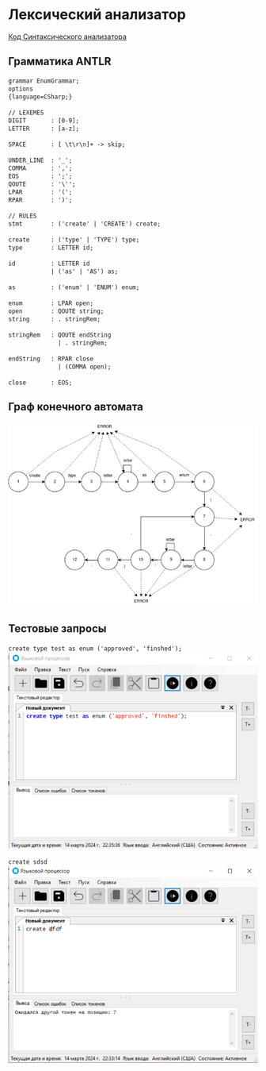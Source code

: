 # Лексический анализатор

[Код Синтаксического анализатора](/code/WindowsFormsApp1/Core/Parser)

## Грамматика ANTLR

```
grammar EnumGrammar;
options
{language=CSharp;}

// LEXEMES
DIGIT       : [0-9];
LETTER      : [a-z];

SPACE       : [ \t\r\n]+ -> skip;

UNDER_LINE  : '_';
COMMA       : ',';
EOS         : ';';
QOUTE       : '\'';
LPAR        : '(';
RPAR        : ')';

// RULES
stmt        : ('create' | 'CREATE') create;

create      : ('type' | 'TYPE') type;
type        : LETTER id;

id          : LETTER id
            | ('as' | 'AS') as;

as          : ('enum' | 'ENUM') enum;

enum        : LPAR open;
open        : QOUTE string;
string      : . stringRem;

stringRem   : QOUTE endString
              | . stringRem;

endString   : RPAR close
              | (COMMA open);

close       : EOS;

```

## Граф конечного автомата 
![Диаграмма сканера](stateMachineGraph.jpg)

## Тестовые запросы
`create type test as enum ('approved', 'finshed');`
![Пример работы](success.png)

`create sdsd`
![Пример работы](warning.png)


